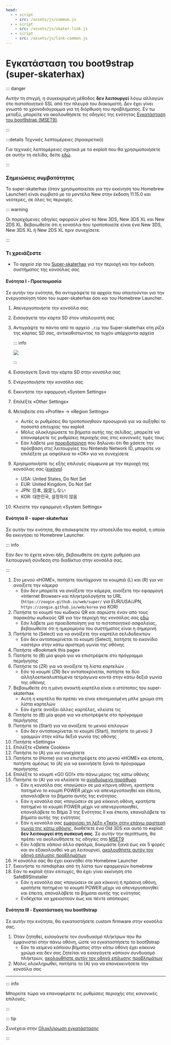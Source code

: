 ```yaml
---
head:
  - - script
    - src: /assets/js/common.js
  - - script
    - src: /assets/js/skater-link.js
  - - script
    - src: /assets/js/link-common.js
---
```


# Εγκατάσταση του boot9strap (super-skaterhax)

::: danger

Αυτήν τη στιγμή, η συγκεκριμένη μέθοδος **δεν λειτουργεί** λόγω αλλαγών στο πιστοποιητικό SSL από την πλευρά του διακομιστή. Δεν έχει γίνει γνωστό το χρονοδιάγραμμα για τη διόρθωση του προβλήματος. Εν τω μεταξύ, μπορείτε να ακολουθήσετε τις οδηγίες της ενότητας [Εγκατάσταση του boot9strap (MSET9)](installing-boot9strap-\(mset9\)).

:::

:::details Τεχνικές λεπτομέρειες (προαιρετικό)

Για τεχνικές λεπτομέρειες σχετικά με τα exploit που θα χρησιμοποιήσετε σε αυτήν τη σελίδα, δείτε [εδώ](https://github.com/zoogie/super-skaterhax).

:::

### Σημειώσεις συμβατότητας

Το super-skaterhax (όταν χρησιμοποιείται για την εκκίνηση του Homebrew Launcher) είναι συμβατό με τα μοντέλα New στην έκδοση 11.15.0 και νεότερες, σε όλες τις περιοχές.

::: warning

Οι παρεχόμενες οδηγίες αφορούν μόνο τα New 3DS, New 3DS XL και New 2DS XL. Βεβαιωθείτε ότι η κονσόλα που τροποποιείτε είναι ένα New 3DS, New 3DS XL ή New 2DS XL πριν συνεχίσετε.

:::

### Τι χρειάζεστε

- Το αρχείο zip του [Super-skaterhax](https://skater.nintendohomebrew.com) για την περιοχή και την έκδοση συστήματος της κονσόλας σας

#### Ενότητα I - Προετοιμασία

Σε αυτήν την ενότητα, θα αντιγράψετε τα αρχεία που απαιτούνται για την ενεργοποίηση τόσο του super-skaterhax όσο και του Homebrew Launcher.

1. Απενεργοποιήστε την κονσόλα σας

2. Εισαγάγετε την κάρτα SD στον υπολογιστή σας

3. Αντιγράψτε τα πάντα από το αρχείο `.zip` του Super-skaterhax στη ρίζα της κάρτας SD σας, αντικαθιστώντας τα τυχόν υπάρχοντα αρχεία

    ::: info

    ![](/images/screenshots/skaterhax/skater-root-layout.png)

    :::

4. Εισαγάγετε ξανά την κάρτα SD στην κονσόλα σας

5. Ενεργοποιήστε την κονσόλα σας

6. Εκκινήστε την εφαρμογή «System Settings»

7. Επιλέξτε «Other Settings»

8. Μεταβείτε στο «Profile» -> «Region Settings»
    - Αυτές οι ρυθμίσεις θα τροποποιηθούν προσωρινά για να αυξηθεί το ποσοστό επιτυχίας του exploit
    - Μόλις ολοκληρώσετε τα βήματα αυτής της σελίδας, μπορείτε να επαναφέρετε τις ρυθμίσεις περιοχής σας στις κανονικές τιμές τους
    - Εάν λάβετε μια [προειδοποίηση](/images/screenshots/skaterhax/country-change-notice.png) που δηλώνει ότι θα χάσετε την πρόσβαση στις λειτουργίες του Nintendo Network ID, μπορείτε να επιλέξετε με ασφάλεια το «OK» για να συνεχίσετε

9. Χρησιμοποιήστε τις εξής επιλογές σύμφωνα με την περιοχή της κονσόλας σας ([εικόνα](/images/screenshots/skaterhax/skater-lang.png))
    - USA: United States, Do Not Set
    - EUR: United Kingdom, Do Not Set
    - JPN: 日本, 設定しない
    - KOR: 대한민국, 설정하지 않음

10. Κλείστε την εφαρμογή «System Settings»

#### Ενότητα II - super-skaterhax

Σε αυτήν την ενότητα, θα επισκεφτείτε την ιστοσελίδα του exploit, η οποία θα εκκινήσει το Homebrew Launcher.

::: info

Εάν δεν το έχετε κάνει ήδη, βεβαιωθείτε ότι έχετε ρυθμίσει μια λειτουργική σύνδεση στο διαδίκτυο στην κονσόλα σας.

:::

1. Στο μενού «HOME», πατήστε ταυτόχρονα τα κουμπιά (L) και (R) για να ανοίξετε την κάμερα
    - Εάν δεν μπορείτε να ανοίξετε την κάμερα, ανοίξετε την εφαρμογή «Internet Browser» και πληκτρολογήστε το URL (`https://zoogie.github.io/web/super/` για EUR/USA/JPN, `https://zoogie.github.io/web/korea` για KOR)
2. Πατήστε το κουμπί του κωδικού QR και σαρώστε έναν από τους παρακάτω κωδικούς QR για την περιοχή της κονσόλας σας [εδώ](https://user-images.githubusercontent.com/28328903/226086338-585bfdac-0aac-44c0-b413-89206d2815d8.png)
    - Εάν λάβετε μια προειδοποίηση για το πιστοποιητικό ασφαλείας, βεβαιωθείτε ότι η ημερομηνία του συστήματος είναι η σημερινή
3. Πατήστε το (Select) για να ανοίξετε την καρτέλα σελιδοδεικτών
    - Εάν δεν ανταποκρίνεται το κουμπί (Select), πατήστε το εικονίδιο «αστέρι» στην κάτω αριστερή γωνία της οθόνης
4. Πατήστε «Bookmark this page»
5. Πατήστε το (B) μία φορά για να επιστρέψετε στο πρόγραμμα περιήγησης
6. Πατήστε το (ZR) για να ανοίξετε τη λίστα καρτελών
    - Εάν το κουμπί (ZR) δεν ανταποκρίνεται, πατήστε τα δύο αλληλοεπικαλυπτόμενα τετράγωνα κοντά στην κάτω δεξιά γωνία της οθόνης
7. Βεβαιωθείτε ότι η μόνη ανοικτή καρτέλα είναι ο ιστότοπος του super-skaterhax
    - Αυτή η καρτέλα θα πρέπει να είναι επισημασμένη μπλε χρώμα στη λίστα καρτελών
    - Εάν έχετε ανοίξει άλλες καρτέλες, κλείστε τις
8. Πατήστε το (B) μία φορά για να επιστρέψετε στο πρόγραμμα περιήγησης
9. Πατήστε το (Start) για να ανοίξετε το μενού επιλογών
    - Εάν δεν ανταποκρίνεται το κουμπί (Start), πατήστε το μενού 3 γραμμών στην κάτω δεξιά γωνία της οθόνης
10. Πατήστε «Settings»
11. Επιλέξτε «Delete Cookies»
12. Πατήστε το (A) για να συνεχίσετε
13. Πατήστε το (Home) για να επιστρέψετε στο μενού «HOME» και έπειτα, πατήστε αμέσως το (A) για να εκκινήσετε ξανά το πρόγραμμα περιήγησης
14. Επιλέξτε το κουμπί «GO GO!» στο πάνω μέρος της κάτω οθόνης
15. Πατήστε το (A) για να κλείσετε το [αναδυόμενο παράθυρο](/images/screenshots/skaterhax/skater-popup.png)
    - Εάν η κονσόλα σας «παγώσει» σε μια κίτρινη οθόνη, κρατήστε πατημένο το κουμπί POWER μέχρι να απενεργοποιηθεί και έπειτα, επαναλάβετε τα βήματα αυτής της ενότητας
    - Εάν η κονσόλα σας «παγώσει» σε μια κόκκινη οθόνη, κρατήστε πατημένο το κουμπί POWER μέχρι να απενεργοποιηθεί, επαναλάβετε το Βήμα 3 της Ενότητας II και έπειτα, επαναλάβετε τα βήματα αυτής της ενότητας
    - Εάν η κονσόλα σας [εμφανίσει τη λέξη «Text» στην επάνω αριστερή γωνία της κάτω οθόνης](/images/screenshots/skaterhax/skater-old3ds.png), διαθέτετε ένα Old 3DS και αυτό το exploit **δεν λειτουργεί στη συσκευή σας**. Σε αυτήν την περίπτωση, θα πρέπει να ακολουθήσετε τις οδηγίες στο [MSET9](installing-boot9strap-\(mset9\))
    - Εάν λάβετε κάποιο άλλο σφάλμα, δοκιμάστε ξανά έως και 5 φορές και αν εξακολουθεί να μη λειτουργεί, [ακολουθήστε αυτόν τον οδηγό επίλυσης προβλημάτων](troubleshooting-super-skaterhax)
16. Η κονσόλα σας θα έχει εκκινηθεί στο Homebrew Launcher
17. Εκκινήστε το nimdsphax από τη λίστα των εφαρμογών homebrew
18. Εάν το exploit ήταν επιτυχές, θα έχει γίνει εκκίνηση στο SafeB9SInstaller
    - Εάν η κονσόλα σας «παγώσει» σε μια κόκκινη ή πράσινη οθόνη, κρατήστε πατημένο το κουμπί POWER μέχρι να απενεργοποιηθεί και έπειτα, επαναλάβετε τα βήματα αυτής της ενότητας
    - Ενδέχεται να χρειαστούν έως και πέντε απόπειρες

#### Ενότητα III - Εγκατάσταση του boot9strap

Σε αυτήν την ενότητα, θα εγκαταστήσετε custom firmware στην κονσόλα σας.

1. Όταν ζητηθεί, εισαγάγετε τον συνδυασμό πλήκτρων που θα εμφανιστεί στην πάνω οθόνη, ώστε να εγκαταστήσετε το boot9strap
    - Εάν το κείμενο κάποιου βήματος στην κάτω οθόνη έχει κόκκινο χρώμα και δεν σας ζητείται να εισαγάγετε κάποιον συνδυασμό πλήκτρων, [ακολουθήστε αυτόν τον οδηγό επίλυσης προβλημάτων](troubleshooting-super-skaterhax)
2. Μόλις ολοκληρωθεί, πατήστε το (Α) για να επανεκκινήσετε την κονσόλα σας

<!--@include: ./_include/configure-luma3ds.md -->

<!--@include: ./_include/luma3ds-installed-note.md -->

___

::: info

Μπορείτε τώρα να επαναφέρετε τις ρυθμίσεις περιοχής στις κανονικές επιλογές.

:::

::: tip

Συνέχεια στην [Ολοκλήρωση εγκατάστασης](finalizing-setup)

:::
